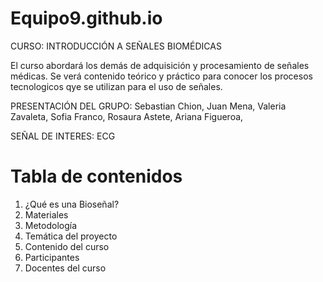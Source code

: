 # Equipo9.github.io
CURSO: INTRODUCCIÓN A SEÑALES BIOMÉDICAS

El curso abordará los demás de adquisición y procesamiento de señales médicas. Se verá contenido teórico y práctico para conocer los procesos tecnologicos qye se utilizan para el uso de señales.

PRESENTACIÓN DEL GRUPO:
Sebastian Chion,
Juan Mena,
Valeria Zavaleta,
Sofia Franco,
Rosaura Astete,
Ariana Figueroa,

SEÑAL DE INTERES: ECG

# Tabla de contenidos
1. ¿Qué es una Bioseñal?
2. Materiales
3. Metodología
4. Temática del proyecto
5. Contenido del curso 
6. Participantes
7. Docentes del curso
